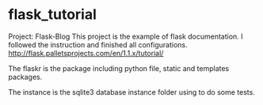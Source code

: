 # flask_tutorial
Project: Flask-Blog
This project is the example of flask documentation. 
I followed the instruction and finished all configurations.
http://flask.palletsprojects.com/en/1.1.x/tutorial/

The flaskr is the package including python file, static and templates packages.

The instance is the sqlite3 database instance folder using to do some tests.

